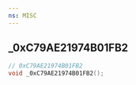 ```yaml
---
ns: MISC
---
```

## _0xC79AE21974B01FB2

```c
// 0xC79AE21974B01FB2
void _0xC79AE21974B01FB2();
```


